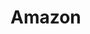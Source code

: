 # Amazon

<!--
https://www.linkedin.com/learning/aws-high-availability/aws-and-high-availability
https://app.pluralsight.com/library/courses/amazon-rds-best-practices/table-of-contents
-->
